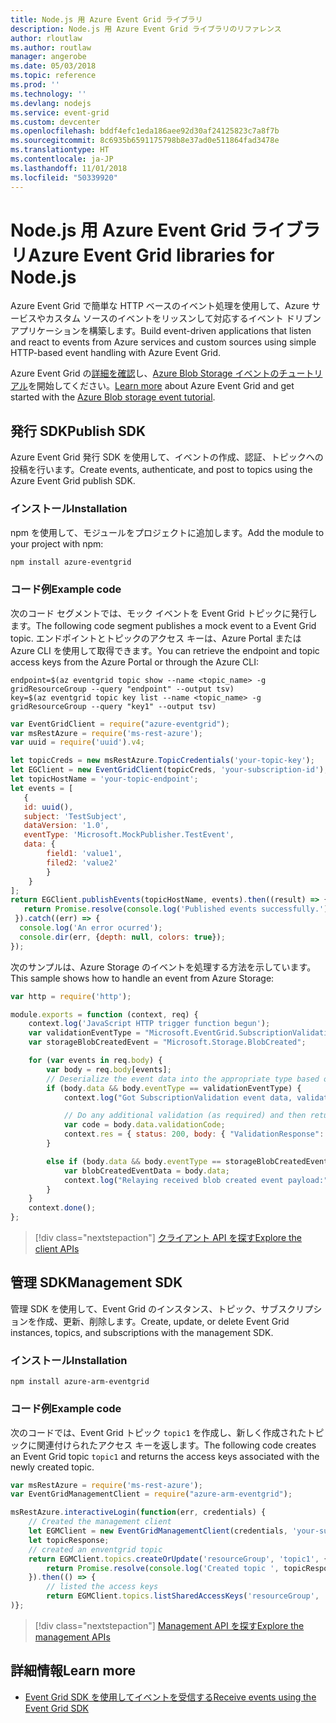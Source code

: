 ```yaml
---
title: Node.js 用 Azure Event Grid ライブラリ
description: Node.js 用 Azure Event Grid ライブラリのリファレンス
author: rloutlaw
ms.author: routlaw
manager: angerobe
ms.date: 05/03/2018
ms.topic: reference
ms.prod: ''
ms.technology: ''
ms.devlang: nodejs
ms.service: event-grid
ms.custom: devcenter
ms.openlocfilehash: bddf4efc1eda186aee92d30af24125823c7a8f7b
ms.sourcegitcommit: 8c6935b6591175798b8e37ad0e511864fad3478e
ms.translationtype: HT
ms.contentlocale: ja-JP
ms.lasthandoff: 11/01/2018
ms.locfileid: "50339920"
---
```

# <a name="azure-event-grid-libraries-for-nodejs"></a><span data-ttu-id="16b81-103">Node.js 用 Azure Event Grid ライブラリ</span><span class="sxs-lookup"><span data-stu-id="16b81-103">Azure Event Grid libraries for Node.js</span></span>

<span data-ttu-id="16b81-104">Azure Event Grid で簡単な HTTP ベースのイベント処理を使用して、Azure サービスやカスタム ソースのイベントをリッスンして対応するイベント ドリブン アプリケーションを構築します。</span><span class="sxs-lookup"><span data-stu-id="16b81-104">Build event-driven applications that listen and react to events from Azure services and custom sources using simple HTTP-based event handling with Azure Event Grid.</span></span>

<span data-ttu-id="16b81-105">Azure Event Grid の[詳細を確認](/azure/event-grid/overview)し、[Azure Blob Storage イベントのチュートリアル](/azure/storage/blobs/storage-blob-event-quickstart)を開始してください。</span><span class="sxs-lookup"><span data-stu-id="16b81-105">[Learn more](/azure/event-grid/overview) about Azure Event Grid and get started with the [Azure Blob storage event tutorial](/azure/storage/blobs/storage-blob-event-quickstart).</span></span> 

## <a name="publish-sdk"></a><span data-ttu-id="16b81-106">発行 SDK</span><span class="sxs-lookup"><span data-stu-id="16b81-106">Publish SDK</span></span>

<span data-ttu-id="16b81-107">Azure Event Grid 発行 SDK を使用して、イベントの作成、認証、トピックへの投稿を行います。</span><span class="sxs-lookup"><span data-stu-id="16b81-107">Create events, authenticate, and post to topics using the Azure Event Grid publish SDK.</span></span>

### <a name="installation"></a><span data-ttu-id="16b81-108">インストール</span><span class="sxs-lookup"><span data-stu-id="16b81-108">Installation</span></span>

<span data-ttu-id="16b81-109">npm を使用して、モジュールをプロジェクトに追加します。</span><span class="sxs-lookup"><span data-stu-id="16b81-109">Add the module to your project with npm:</span></span>

```bash
npm install azure-eventgrid
```

### <a name="example-code"></a><span data-ttu-id="16b81-110">コード例</span><span class="sxs-lookup"><span data-stu-id="16b81-110">Example code</span></span>

<span data-ttu-id="16b81-111">次のコード セグメントでは、モック イベントを Event Grid トピックに発行します。</span><span class="sxs-lookup"><span data-stu-id="16b81-111">The following code segment publishes a mock event to a Event Grid topic.</span></span> <span data-ttu-id="16b81-112">エンドポイントとトピックのアクセス キーは、Azure Portal または Azure CLI を使用して取得できます。</span><span class="sxs-lookup"><span data-stu-id="16b81-112">You can retrieve the endpoint and topic access keys from the Azure Portal or through the Azure CLI:</span></span>

```azurecli-interactive
endpoint=$(az eventgrid topic show --name <topic_name> -g gridResourceGroup --query "endpoint" --output tsv)
key=$(az eventgrid topic key list --name <topic_name> -g gridResourceGroup --query "key1" --output tsv)
```

```javascript
var EventGridClient = require("azure-eventgrid");
var msRestAzure = require('ms-rest-azure');
var uuid = require('uuid').v4;

let topicCreds = new msRestAzure.TopicCredentials('your-topic-key');
let EGClient = new EventGridClient(topicCreds, 'your-subscription-id');
let topicHostName = 'your-topic-endpoint';
let events = [
   {
   id: uuid(),
   subject: 'TestSubject',
   dataVersion: '1.0',
   eventType: 'Microsoft.MockPublisher.TestEvent',
   data: {
        field1: 'value1',
        filed2: 'value2'
        }
    }
];
return EGClient.publishEvents(topicHostName, events).then((result) => {
   return Promise.resolve(console.log('Published events successfully.'));
 }).catch((err) => {
  console.log('An error ocurred');
  console.dir(err, {depth: null, colors: true});
});
```

<span data-ttu-id="16b81-113">次のサンプルは、Azure Storage のイベントを処理する方法を示しています。</span><span class="sxs-lookup"><span data-stu-id="16b81-113">This sample shows how to handle an event from Azure Storage:</span></span>

```javascript
var http = require('http');

module.exports = function (context, req) {
    context.log('JavaScript HTTP trigger function begun');
    var validationEventType = "Microsoft.EventGrid.SubscriptionValidationEvent";
    var storageBlobCreatedEvent = "Microsoft.Storage.BlobCreated";

    for (var events in req.body) {
        var body = req.body[events];
        // Deserialize the event data into the appropriate type based on event type  
        if (body.data && body.eventType == validationEventType) {
            context.log("Got SubscriptionValidation event data, validation code: " + body.data.validationCode + " topic: " + body.topic);

            // Do any additional validation (as required) and then return back the below response
            var code = body.data.validationCode;
            context.res = { status: 200, body: { "ValidationResponse": code } };
        }

        else if (body.data && body.eventType == storageBlobCreatedEvent) {
            var blobCreatedEventData = body.data;
            context.log("Relaying received blob created event payload:" + JSON.stringify(blobCreatedEventData));
        }
    }
    context.done();
};
```

> [!div class="nextstepaction"]
> [<span data-ttu-id="16b81-114">クライアント API を探す</span><span class="sxs-lookup"><span data-stu-id="16b81-114">Explore the client APIs</span></span>](/javascript/api/overview/azure/eventgrid/client)

## <a name="management-sdk"></a><span data-ttu-id="16b81-115">管理 SDK</span><span class="sxs-lookup"><span data-stu-id="16b81-115">Management SDK</span></span>

<span data-ttu-id="16b81-116">管理 SDK を使用して、Event Grid のインスタンス、トピック、サブスクリプションを作成、更新、削除します。</span><span class="sxs-lookup"><span data-stu-id="16b81-116">Create, update, or delete Event Grid instances, topics, and subscriptions with the management SDK.</span></span>

### <a name="installation"></a><span data-ttu-id="16b81-117">インストール</span><span class="sxs-lookup"><span data-stu-id="16b81-117">Installation</span></span>

```
npm install azure-arm-eventgrid
```

### <a name="example-code"></a><span data-ttu-id="16b81-118">コード例</span><span class="sxs-lookup"><span data-stu-id="16b81-118">Example code</span></span>

<span data-ttu-id="16b81-119">次のコードでは、Event Grid トピック `topic1` を作成し、新しく作成されたトピックに関連付けられたアクセス キーを返します。</span><span class="sxs-lookup"><span data-stu-id="16b81-119">The following code creates an Event Grid topic `topic1` and returns the access keys associated with the newly created topic.</span></span>

```javascript
var msRestAzure = require('ms-rest-azure');
var EventGridManagementClient = require("azure-arm-eventgrid");

msRestAzure.interactiveLogin(function(err, credentials) {
    // Created the management client
    let EGMClient = new EventGridManagementClient(credentials, 'your-subscription-id');
    let topicResponse;
    // created an enventgrid topic
    return EGMClient.topics.createOrUpdate('resourceGroup', 'topic1', { location: 'westus' }).then((topicResponse) => {
        return Promise.resolve(console.log('Created topic ', topicResponse));
    }).then(() => {
        // listed the access keys
        return EGMClient.topics.listSharedAccessKeys('resourceGroup', 'topic1')}
)};
```

> [!div class="nextstepaction"]
> [<span data-ttu-id="16b81-120">Management API を探す</span><span class="sxs-lookup"><span data-stu-id="16b81-120">Explore the management APIs</span></span>](/javascript/api/overview/azure/eventgrid/management)

## <a name="learn-more"></a><span data-ttu-id="16b81-121">詳細情報</span><span class="sxs-lookup"><span data-stu-id="16b81-121">Learn more</span></span>

- [<span data-ttu-id="16b81-122">Event Grid SDK を使用してイベントを受信する</span><span class="sxs-lookup"><span data-stu-id="16b81-122">Receive events using the Event Grid SDK</span></span>](/azure/event-grid/receive-events)
